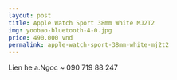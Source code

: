 ```yaml
---
layout: post
title: Apple Watch Sport 38mm White MJ2T2
img: yoobao-bluetooth-4-0.jpg
price: 490.000 vnd
permalink: apple-watch-sport-38mm-white-mj2t2
---
```

Lien he a.Ngoc ~ 090 719 88 247
